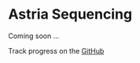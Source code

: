 # Astria Sequencing

Coming soon ...

Track progress on the [GitHub](https://github.com/rollkit/astria-sequencer)
